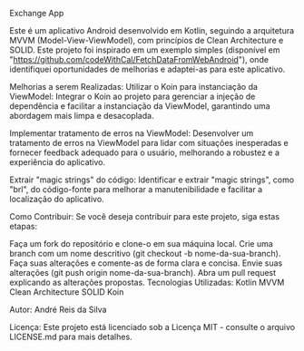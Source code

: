 Exchange App

Este é um aplicativo Android desenvolvido em Kotlin, seguindo a arquitetura MVVM (Model-View-ViewModel), com princípios de Clean Architecture e SOLID. Este projeto foi inspirado em um exemplo simples (disponível em "https://github.com/codeWithCal/FetchDataFromWebAndroid"), onde identifiquei oportunidades de melhorias e adaptei-as para este aplicativo.

Melhorias a serem Realizadas:
Utilizar o Koin para instanciação da ViewModel: Integrar o Koin ao projeto para gerenciar a injeção de dependência e facilitar a instanciação da ViewModel, garantindo uma abordagem mais limpa e desacoplada.

Implementar tratamento de erros na ViewModel: Desenvolver um tratamento de erros na ViewModel para lidar com situações inesperadas e fornecer feedback adequado para o usuário, melhorando a robustez e a experiência do aplicativo.

Extrair "magic strings" do código: Identificar e extrair "magic strings", como "brl", do código-fonte para melhorar a manutenibilidade e facilitar a localização do aplicativo.

Como Contribuir:
Se você deseja contribuir para este projeto, siga estas etapas:

Faça um fork do repositório e clone-o em sua máquina local.
Crie uma branch com um nome descritivo (git checkout -b nome-da-sua-branch).
Faça suas alterações e comente-as de forma clara e concisa.
Envie suas alterações (git push origin nome-da-sua-branch).
Abra um pull request explicando as alterações propostas.
Tecnologias Utilizadas:
Kotlin
MVVM
Clean Architecture
SOLID
Koin

Autor:
André Reis da Silva

Licença:
Este projeto está licenciado sob a Licença MIT - consulte o arquivo LICENSE.md para mais detalhes.
